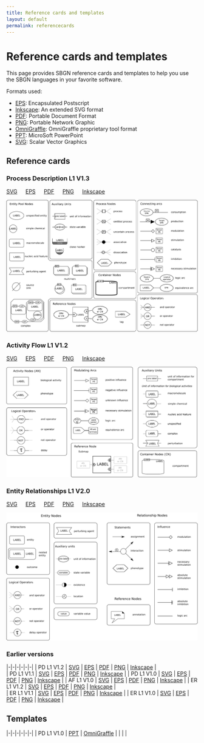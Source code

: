 ```yaml
---
title: Reference cards and templates
layout: default
permalink: referencecards
---
```


# Reference cards and templates

This page provides SBGN reference cards and templates to help you use the SBGN languages in your favorite software.  

Formats used:

-   [EPS](http://en.wikipedia.org/wiki/Encapsulated_postscript): Encapsulated Postscript
-   [Inkscape](http://www.inkscape.org): An extended SVG format
-   [PDF](http://en.wikipedia.org/wiki/PDF): Portable Document Format
-   [PNG](http://en.wikipedia.org/wiki/Portable_Network_Graphics): Portable Network Graphic
-   [OmniGraffle](http://www.omnigroup.com/applications/OmniGraffle/): OmniGraffle proprietary tool format
-   [PPT](http://office.microsoft.com/powerpoint): MicroSoft PowerPoint
-   [SVG](http://en.wikipedia.org/wiki/Scalar_Vector_Graphics): Scalar Vector Graphics


## Reference cards

### Process Description L1 V1.3

[SVG](templates/PD_L1V1.3.svg) &emsp;
[EPS](templates/PD_L1V1.3.eps) &emsp;
[PDF](templates/PD_L1V1.3.pdf) &emsp;
[PNG](templates/PD_L1V1.3.png) &emsp;
[Inkscape](templates/PD_L1V1.3-Inkscape.svg)

<!--|-|-|-|-|-|
| [SVG](templates/PD_L1V1.3.svg) | [EPS](templates/PD_L1V1.3.eps) | [PDF](templates/PD_L1V1.3.pdf) | [PNG](templates/PD_L1V1.3.png) | [Inkscape](templates/PD_L1V1.3-Inkscape.svg) | -->

<img src="templates/PD_L1V1.3_web.png" width="600">

### Activity Flow L1 V1.2

[SVG](templates/AF_L1V1.2.svg) &emsp;
[EPS](templates/AF_L1V1.2.eps) &emsp;
[PDF](templates/AF_L1V1.2.pdf) &emsp;
[PNG](templates/AF_L1V1.2.png) &emsp;
[Inkscape](templates/AF_L1V1.2-Inkscape.svg)

<!--|-|-|-|-|-|
| [SVG](templates/AF_L1V1.2.svg) | [EPS](templates/AF_L1V1.2.eps) | [PDF](templates/AF_L1V1.2.pdf) | [PNG](templates/AF_L1V1.2.png) | [Inkscape](templates/AF_L1V1.2-Inkscape.svg) | -->

<img src="templates/AF_L1V1.2_web.png" width="600">

### Entity Relationships L1 V2.0

[SVG](templates/ER_L1V2.0.svg) &emsp;
[EPS](templates/ER_L1V2.0.eps) &emsp;
[PDF](templates/ER_L1V2.0.pdf) &emsp;
[PNG](templates/ER_L1V2.0.png) &emsp;
[Inkscape](templates/ER_L1V2.0-Inkscape.svg)

<!--|-|-|-|-|-|
| [SVG](templates/ER_L1V2.0.svg) | [EPS](templates/ER_L1V2.0.eps) | [PDF](templates/ER_L1V2.0.pdf) | [PNG](templates/ER_L1V2.0.png) | [Inkscape](templates/ER_L1V2.0-Inkscape.svg) | -->

<img src="templates/ER_L1V2.0_web.png" width="600">

### Earlier versions

|-|-|-|-|-|-|
| PD L1 V1.2 | [SVG](templates/PD_L1V1.2.svg) | [EPS](templates/PD_L1V1.2.eps) | [PDF](templates/PD_L1V1.2.pdf) | [PNG](templates/PD_L1V1.2.png) | [Inkscape](templates/PD_L1V1.2-Inkscape.svg) |           
| PD L1 V1.1 | [SVG](templates/PD_L1V1.1.svg) | [EPS](templates/PD_L1V1.1.eps) | [PDF](templates/PD_L1V1.1.pdf) | [PNG](templates/PD_L1V1.1.png) | [Inkscape](templates/PD_L1V1.1-Inkscape.svg) | 
| PD L1 V1.0 | [SVG](templates/PD_L1V1.0.svg) | [EPS](templates/PD_L1V1.0.eps) | [PDF](templates/PD_L1V1.0.pdf) | [PNG](templates/PD_L1V1.0.png) | [Inkscape](templates/PD_L1V1.0-Inkscape.svg) |
| AF L1 V1.0 | [SVG](templates/AF_L1V1.0.svg) | [EPS](templates/AF_L1V1.0.eps) | [PDF](templates/AF_L1V1.0.pdf) | [PNG](templates/AF_L1V1.0.png) | [Inkscape](templates/AF_L1V1.0-Inkscape.svg)                                |
| ER L1 V1.2 | [SVG](templates/ER_L1V1.2.svg)  | [EPS](templates/ER_L1V1.2.eps) | [PDF](templates/ER_L1V1.2.pdf) | [PNG](templates/ER_L1V1.2.png) | [Inkscape](templates/ER_L1V1.2-Inkscape.svg) |   
| ER L1 V1.1 | [SVG](templates/ER_L1V1.2.svg) | [EPS](templates/ER_L1V1.1.eps) | [PDF](templates/ER_L1V1.1.pdf) | [PNG](templates/ER_L1V1.1.png) | [Inkscape](templates/ER_L1V1.1-Inkscape.svg) |
| ER L1 V1.0 | [SVG](templates/ER_L1V1.0.svg) | [EPS](templates/ER_L1V1.0.eps) | [PDF](templates/ER_L1V1.0.pdf) | [PNG](templates/ER_L1V1.0.png) | [Inkscape](templates/ER_L1V1.0-Inkscape.svg) |

## Templates

|-|-|-|-|-|-|
| PD L1 V1.0 | [PPT](templates/PD_L1V1.0.ppt) | [OmniGraffle](templates/PD_L1V1.0-OmniGraffle.gstencil) |   |   |   |
